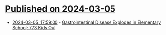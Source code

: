 # [Published on 2024-03-05](index.md)

* [2024-03-05, 17:59:00](https://soylentnews.org/article.pl?sid=24/03/03/1439252&from=rss) - [Gastrointestinal Disease Explodes in Elementary School; 773 Kids Out](https://soylentnews.org/article.pl?sid=24/03/03/1439252&from=rss)
